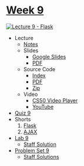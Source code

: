 [Week 9](https://cs50.harvard.edu/college/2020/fall/weeks/9/#week-9)
====================================================================

[![Lecture 9 - Flask](https://user-images.githubusercontent.com/70669575/148874174-0379bd0f-bbf3-4564-9938-0fa9e5163f2d.gif)](https://www.youtube.com/watch?v=EaOhKg5pKV8)

-   Lecture
    -   [Notes](https://cs50.harvard.edu/college/2020/fall/notes/9/)
    -   Slides
        -   [Google Slides](https://docs.google.com/presentation/d/1E3N-8puMqS2545GR4E7pfo4nAKPx36dwDDvOVv6oGAc/edit?usp=sharing)
        -   [PDF](https://cdn.cs50.net/2020/fall/lectures/9/lecture9.pdf)
    -   Source Code
        -   [Index](https://cdn.cs50.net/2020/fall/lectures/9/src9/)
        -   [PDF](https://cdn.cs50.net/2020/fall/lectures/9/src9.pdf)
        -   [Zip](https://cdn.cs50.net/2020/fall/lectures/9/src9.zip)
    -   Video
        -   [CS50 Video Player](https://video.cs50.io/EaOhKg5pKV8?screen=4fzbiJ39cCA&start=868&end=10841&offset=-22166)
        -   [YouTube](https://youtube.com/watch?v=EaOhKg5pKV8&start=868)
-   [Quiz 9](https://cs50.harvard.edu/college/2020/fall/quizzes/9/)
-   Shorts
    1.  [Flask](https://video.cs50.io/X0dwkDh8kwA)
    2.  [AJAX](https://video.cs50.io/dQcBs4S-wEQ)
-   [Lab 9](https://cs50.harvard.edu/college/2020/fall/labs/9/)
    -   [Staff Solution](https://vault.cs50.io/2020/fall/solutions/birthdays)
-   [Problem Set 9](https://cs50.harvard.edu/college/2020/fall/psets/9/)
    -   [Staff Solutions](https://cs50.harvard.edu/college/2020/fall/psets/#problem-set-solutions)

